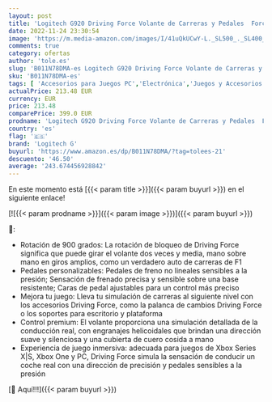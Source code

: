 ```yaml
---
layout: post
title: 'Logitech G920 Driving Force Volante de Carreras y Pedales  Force Feedback  Aluminio Anodizado  Palancas de cambio  Volante de Cuero  Pedales Ajustables  Enchufe EU  Xbox One/PC/Mac  Negro'
date: 2022-11-24 23:30:54
image: 'https://m.media-amazon.com/images/I/41uQkUCwY-L._SL500_._SL400_.jpg'
comments: true
category: ofertas
author: 'tole.es'
slug: 'B011N78DMA-es Logitech G920 Driving Force Volante de Carreras y Pedales...'
sku: 'B011N78DMA-es'
tags: [ 'Accesorios para Juegos PC','Electrónica','Juegos y Accesorios para PC','Mandos de juego para PC','Videojuegos','Volantes para PC','logitech g','xbox','🇪🇸', ]
actualPrice: 213.48 EUR
currency: EUR
price: 213.48
comparePrice: 399.0 EUR
prodname: 'Logitech G920 Driving Force Volante de Carreras y Pedales  Force Feedback  Aluminio Anodizado  Palancas de cambio  Volante de Cuero  Pedales Ajustables  Enchufe EU  Xbox One/PC/Mac  Negro'
country: 'es'
flag: '🇪🇸'
brand: 'Logitech G'
buyurl: 'https://www.amazon.es/dp/B011N78DMA/?tag=tolees-21'
descuento: '46.50'
average: '243.674456928842'
---
```


En este momento está [{{< param title >}}]({{< param buyurl >}}) en el siguiente enlace!

[![{{< param prodname >}}]({{< param image >}})]({{< param buyurl >}})

🔎:

- Rotación de 900 grados: La rotación de bloqueo de Driving Force significa que puede girar el volante dos veces y media, mano sobre mano en giros amplios, como un verdadero auto de carreras de F1
- Pedales personalizables: Pedales de freno no lineales sensibles a la presión; Sensación de frenado precisa y sensible sobre una base resistente; Caras de pedal ajustables para un control más preciso
- Mejora tu juego: Lleva tu simulación de carreras al siguiente nivel con los accesorios Driving Force, como la palanca de cambios Driving Force o los soportes para escritorio y plataforma
- Control premium: El volante proporciona una simulación detallada de la conducción real, con engranajes helicoidales que brindan una dirección suave y silenciosa y una cubierta de cuero cosida a mano
- Experiencia de juego inmersiva: adecuada para juegos de Xbox Series X|S, Xbox One y PC, Driving Force simula la sensación de conducir un coche real con una dirección de precisión y pedales sensibles a la presión

[🛒 Aquí!!!]({{< param buyurl >}})
